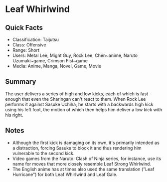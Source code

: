 # Leaf Whirlwind

## Quick Facts
- Classification: Taijutsu
- Class: Offensive
- Range: Short
- Users: Metal Lee, Might Guy, Rock Lee, Chen~anime, Naruto Uzumaki~game, Crimson Fist~game
- Media: Anime, Manga, Novel, Game, Movie

## Summary
The user delivers a series of high and low kicks, each of which is fast enough that even the Sharingan can't react to them. When Rock Lee performs it against Sasuke Uchiha, he starts with a backwards high kick using his left foot, the motion of which then helps him deliver a low kick with his right.

## Notes
- Although the first kick is damaging on its own, it's primarily intended as a distraction, forcing Sasuke to block it and thus rendering him vulnerable to the second kick.
- Video games from the Naruto: Clash of Ninja series, for instance, use its name for moves that more closely resemble Leaf Strong Whirlwind.
- The English anime has at times also used the same translation ("Leaf Hurricane") for both Leaf Whirlwind and Leaf Gale.

